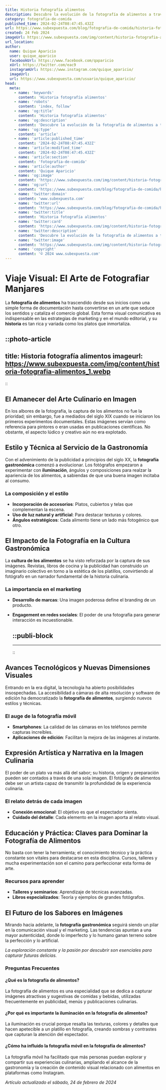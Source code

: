```yaml
---
title: Historia fotografía alimentos
description: Descubre la evolución de la fotografía de alimentos a través de la historia y cómo capturar la esencia de cada sabor en imagen.
category: fotografia-de-comida
published_time: 2024-02-24T08:47:45.432Z
url: https://www.subexpuesta.com/blog/fotografia-de-comida/historia-fotografia-alimentos
created: 24 Feb 2024
imageUrl: https://www.subexpuesta.com/img/content/historia-fotografia-alimentos_1.webp
url_location:
author:
  name: Quique Aparicio
  user: quique_aparicio
  facebookUrl: https://www.facebook.com/qaparicio
  xUrl: https://twitter.com/eac9
  instagramUrl: https://www.instagram.com/quique_aparicio/
  imageUrl: 
  url: https://www.subexpuesta.com/usuario/quique_aparicio/
head:
  meta:
    - name: 'keywords'
      content: 'Historia fotografía alimentos'
    - name: 'robots'
      content: 'index, follow'
    - name: 'og:title'
      content: 'Historia fotografía alimentos'
    - name: 'og:description'
      content: 'Descubre la evolución de la fotografía de alimentos a través de la historia y cómo capturar la esencia de cada sabor en imagen.'
    - name: 'og:type'
      content: 'article'
    - name: 'article:published_time'
      content: '2024-02-24T08:47:45.432Z'
    - name: 'article:modified_time'
      content: '2024-02-24T08:47:45.432Z'
    - name: 'article:section'
      content: 'fotografia-de-comida'
    - name: 'article:author'
      content: 'Quique Aparicio'
    - name: 'og:image'
      content: 'https://www.subexpuesta.com/img/content/historia-fotografia-alimentos_1.webp'
    - name: 'og:url'
      content: 'https://www.subexpuesta.com/blog/fotografia-de-comida/historia-fotografia-alimentos'
    - name: 'twitter:domain'
      content: 'www.subexpuesta.com'
    - name: 'twitter:url'
      content: 'https://www.subexpuesta.com/blog/fotografia-de-comida/historia-fotografia-alimentos'
    - name: 'twitter:title'
      content: 'Historia fotografía alimentos'
    - name: 'twitter:card'
      content: 'https://www.subexpuesta.com/img/content/historia-fotografia-alimentos_1.webp'
    - name: 'twitter:description'
      content: 'Descubre la evolución de la fotografía de alimentos a través de la historia y cómo capturar la esencia de cada sabor en imagen.'
    - name: 'twitter:image'
      content: 'https://www.subexpuesta.com/img/content/historia-fotografia-alimentos_1.webp'
    - name: 'copyright'
      content: '© 2024 www.subexpuesta.com'
---
```

# Viaje Visual: El Arte de Fotografiar Manjares

La **fotografía de alimentos** ha trascendido desde sus inicios como una simple forma de documentación hasta convertirse en un arte que seduce los sentidos y cataliza el comercio global. Esta forma visual comunicativa es indispensable en las estrategias de marketing y en el mundo editorial, y su **historia** es tan rica y variada como los platos que inmortaliza.


::photo-article
---
title: Historia fotografía alimentos
imageurl: https://www.subexpuesta.com/img/content/historia-fotografia-alimentos_1.webp
---
::


## El Amanecer del Arte Culinario en Imagen

En los albores de la fotografía, la captura de los alimentos no fue la prioridad; sin embargo, fue a mediados del siglo XIX cuando se iniciaron los primeros experimentos documentales. Estas imágenes servían como referencia para pintores o eran usadas en publicaciones científicas. No obstante, el aspecto lúdico y creativo aún no era explotado.

## Estilo y Técnica al Servicio de la Gastronomía

Con el advenimiento de la publicidad a principios del siglo XX, la **fotografía gastronómica** comenzó a evolucionar. Los fotógrafos empezaron a experimentar con **iluminación**, ángulos y composiciones para realzar la apariencia de los alimentos, a sabiendas de que una buena imagen incitaba al consumo.

### La composición y el estilo

- **Incorporación de accesorios**: Platos, cubiertos y telas que complementan la escena.
- **Uso de luz natural y artificial**: Para destacar texturas y colores.
- **Ángulos estratégicos**: Cada alimento tiene un lado más fotogénico que otro.

## El Impacto de la Fotografía en la Cultura Gastronómica

La **cultura de los alimentos** se ha visto reforzada por la captura de sus imágenes. Revistas, libros de cocina y la publicidad han construido un imaginario colectivo en torno a la estética de los platillos, convirtiendo al fotógrafo en un narrador fundamental de la historia culinaria.

### La importancia en el marketing

- **Desarrollo de marcas**: Una imagen poderosa define el branding de un producto.
- **Engagement en redes sociales**: El poder de una fotografía para generar interacción es incuestionable.


  ::publi-block
  ---
  ---
  ::
  
  
## Avances Tecnológicos y Nuevas Dimensiones Visuales

Entrando en la era digital, la tecnología ha abierto posibilidades insospechadas. La accesibilidad a cámaras de alta resolución y software de edición ha democratizado la **fotografía de alimentos**, surgiendo nuevos estilos y técnicas.

### El auge de la fotografía móvil

- **Smartphones**: La calidad de las cámaras en los teléfonos permite capturas increíbles.
- **Aplicaciones de edición**: Facilitan la mejora de las imágenes al instante.

## Expresión Artística y Narrativa en la Imagen Culinaria

El poder de un plato va más allá del sabor; su historia, origen y preparación pueden ser contados a través de una sola imagen. El fotógrafo de alimentos debe ser un artista capaz de transmitir la profundidad de la experiencia culinaria.

### El relato detrás de cada imagen

- **Conexión emocional**: El objetivo es que el espectador sienta.
- **Cuidado del detalle**: Cada elemento en la imagen aporta al relato visual.

## Educación y Práctica: Claves para Dominar la Fotografía de Alimentos

No basta con tener la herramienta; el conocimiento técnico y la práctica constante son vitales para destacarse en esta disciplina. Cursos, talleres y mucha experimentación son el camino para perfeccionar esta forma de arte.

### Recursos para aprender

- **Talleres y seminarios**: Aprendizaje de técnicas avanzadas.
- **Libros especializados**: Teoría y ejemplos de grandes fotógrafos.

## El Futuro de los Sabores en Imágenes

Mirando hacia adelante, la **fotografía gastronómica** seguirá siendo un pilar en la comunicación visual y el marketing. Las tendencias apuntan a una mayor autenticidad, donde lo imperfecto y lo humano ganan terreno sobre la perfección y lo artificial.

*La exploración constante y la pasión por descubrir son esenciales para capturar futuras delicias.*

### Preguntas Frecuentes

#### ¿Qué es la fotografía de alimentos?
La fotografía de alimentos es una especialidad que se dedica a capturar imágenes atractivas y sugestivas de comidas y bebidas, utilizadas frecuentemente en publicidad, menús y publicaciones culinarias.

#### ¿Por qué es importante la iluminación en la fotografía de alimentos?
La iluminación es crucial porque resalta las texturas, colores y detalles que hacen apetecible a un platillo en fotografía, creando sombras y contrastes que capturan la atención del espectador.

#### ¿Cómo ha influido la fotografía móvil en la fotografía de alimentos?
La fotografía móvil ha facilitado que más personas puedan explorar y compartir sus experiencias culinarias, ampliando el alcance de la gastronomía y la creación de contenido visual relacionado con alimentos en plataformas como Instagram.

_Artículo actualizado el sábado, 24 de febrero de 2024_